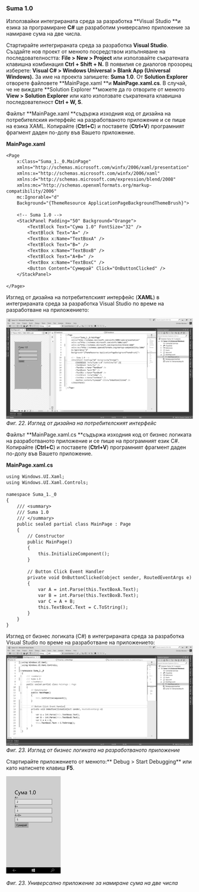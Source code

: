 ### Suma 1.0

Използвайки интегрираната среда за разработка **Visual Studio **и езика за програмиране **C\#** ще разработим универсално приложение за намиране сума на две числа.

Стартирайте интегрираната среда за разработка **Visual Studio**. Създайте нов проект от менюто посредством изпълняване на последователността: **File &gt; New &gt; Project** или използвайте съкратената клавишна комбинация **Ctrl + Shift + N.** В появилия се диалогов прозорец изберете: **Visual C\# &gt; Windows Universal &gt; Blank App \(Universal Windows\).** За име на проекта запишете: **Suma 1.0**. От **Solution Explorer** отворете файловете **MainPage.xaml **и **MainPage.xaml.cs**. В случай, че не виждате **Solution Explorer **можете да го отворите от менюто **View &gt; Solution Explorer** или като използвате съкратената клавишна последователност **Ctrl + W, S**.

Файлът **MainPage.xaml **съдържа изходния код от дизайна на потребителския интерфейс на разработваното приложение и се пише на езика XAML. Копирайте \(**Ctrl+C**\) и поставете \(**Ctrl+V**\) програмният фрагмент даден по-долу във Вашето приложение.

**MainPage.xaml**

```
<Page
    x:Class="Suma_1._0.MainPage"
    xmlns="http://schemas.microsoft.com/winfx/2006/xaml/presentation"
    xmlns:x="http://schemas.microsoft.com/winfx/2006/xaml"
    xmlns:d="http://schemas.microsoft.com/expression/blend/2008"
    xmlns:mc="http://schemas.openxmlformats.org/markup-compatibility/2006"
    mc:Ignorable="d"
    Background="{ThemeResource ApplicationPageBackgroundThemeBrush}">

    <!-- Suma 1.0 -->
    <StackPanel Padding="50" Background="Orange">
        <TextBlock Text="Сума 1.0" FontSize="32" />
        <TextBlock Text="A=" />
        <TextBox x:Name="TextBoxA" />
        <TextBlock Text="B=" />
        <TextBox x:Name="TextBoxB" />
        <TextBlock Text="A+B=" />
        <TextBox x:Name="TextBoxC" />
        <Button Content="Сумирай" Click="OnButtonClicked" />
    </StackPanel>

</Page>
```

Изглед от дизайна на потребителският интерфейс \(**XAML**\) в интегрираната среда за разработка Visual Studio по време на разработване на приложението:

![](/chapter1/22.png)_Фиг. 22. Изглед от дизайна на потребителският интерфейс_

Файлът **MainPage.xaml.cs **съдържа изходния код от бизнес логиката на разработваното приложение и се пише на програмният език C\#. Копирайте \(**Ctrl+C**\) и поставете \(**Ctrl+V**\) програмният фрагмент даден по-долу във Вашето приложение.

**MainPage.xaml.cs**

```
using Windows.UI.Xaml;
using Windows.UI.Xaml.Controls;

namespace Suma_1._0
{
    /// <summary>
    /// Suma 1.0
    /// </summary>
    public sealed partial class MainPage : Page
    {
        // Constructor
        public MainPage()
        {
            this.InitializeComponent();
        }

        // Button Click Event Handler
        private void OnButtonClicked(object sender, RoutedEventArgs e)
        {
            var A = int.Parse(this.TextBoxA.Text);
            var B = int.Parse(this.TextBoxB.Text);
            var C = A + B;
            this.TextBoxC.Text = C.ToString();
        }
    }
}
```

Изглед от бизнес логиката \(C\#\) в интегрираната среда за разработка Visual Studio по време на разработване на приложението:![](/chapter1/23.png)_Фиг. 23. Изглед от бизнес логиката на разработваното приложение_

Стартирайте приложението от менюто:** Debug &gt; Start Debugging** или като натиснете клавиш **F5**.

![](/chapter1/24.png)

_Фиг. 23. Универсално приложение за намиране сума на две числа_

